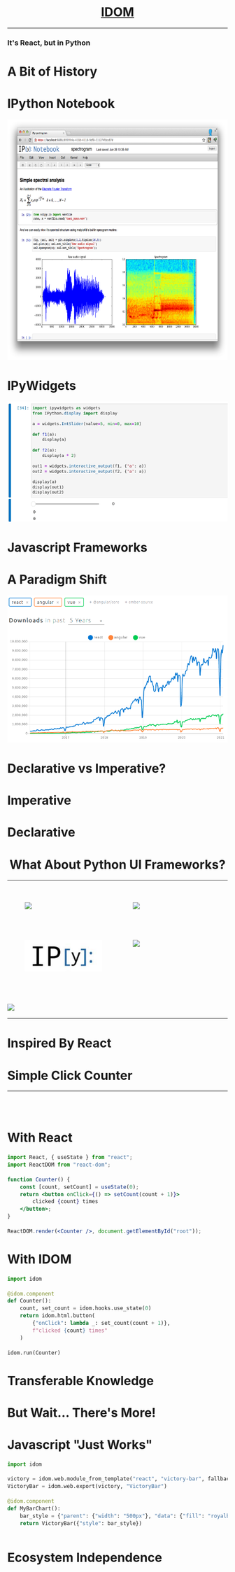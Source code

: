 <span data-idom="views.header"/>

# <div style="display:flex;justify-content:center;"><a href="https://github.com/idom-team/idom" target="_blank">IDOM</a></div>

---

### It's React, but in Python

<!--
- not WS afiliated
- IDOM stands for Interactive-DOM (Document Object Model)
- bringing the declarative philosphy of react to Python
- social and slide links at the end

-->

# A Bit of History


# IPython Notebook

<img src="https://github.com/rmorshea/talks/raw/master/idom/what-is-idom/static/ipython-notebook.png" style="height:550px" />

<!--

~2010-2012

The browser was becoming the OS of the internet.

Python, being a backend language had to adapt.

To my mind

That happened first and foremost

with the IPython Notebook, now Jupyter

-->


# IPyWidgets

<img src="https://github.com/rmorshea/talks/raw/master/idom/what-is-idom/static/ipywidgets-interaction.gif" />

<!--

~2012-2014

as part of this project to bring Python to the browser

IPyWidgets was created.

Allowed Python to have bidirectional comms with DOM and Javascript

used Notebook APIs

This helped to spur Python's popularity amongst scientists

make interactive tools for non-engineers

-->


# Javascript Frameworks


# A Paradigm Shift

<img src="https://github.com/rmorshea/talks/raw/master/idom/what-is-idom/static/js-shift-to-declarative.png" />

<!--

2015-2017 new declarative Javascript frameworks gained popularity

Old imperative frameworks like Angular quickly went out of fashion

While there are many fads in the JS world declarative frameworks
and React specifically seem to have staying power.

to understand why
need to talk about what it means
to be imperative vs declarative

-->


# Declarative vs Imperative?

<!--

high level

these are two different programming paradigms
depending on context
whether working in declarative vs imperative is
- stylistic choice
- or enforced by a framework or programming language

what is difference?

-->

# Imperative

<!--

if talking about web apps

- imperative
  - define states the app evolves through
  - and details of how it transitions between those states
-->

# Declarative

<!--

- declarative:
  - still responsible describe state of app at each step
  - the programming framework handles transitions

Why is that better?

one less thing for programmer to worry about

important to state
there's a lot more to this topic

declarative is not always better
visa versa

but for the purposes of this talk that's all you need to know

-->

# <div style="display:flex;justify-content:center;"><div>What About Python UI Frameworks?</div></div>

---

<div style="width:100%">
  <div style="display:flex;justify-content:center;">
    <img style="width:35%;margin:7%" src="https://static.bokeh.org/branding/logos/bokeh-logo.svg" />
    <img style="width:35%;margin:7%" src="https://panel.holoviz.org/_static/logo_stacked.png" />
  </div>
  <div style="display:flex;justify-content:center;">
    <img style="width:35%;margin:7%" src="https://github.com/rmorshea/talks/raw/master/idom/what-is-idom/static/ipy-logo.png" />
    <img style="width:35%;margin:7%" src="https://streamlit.io/images/brand/streamlit-logo-primary-colormark-darktext.svg" />
  </div>
</div>

<!--

after IPyWidgets?

unfortunately
have not adopt the lessons that were learned by Javascript frameworks like React
that made them popular and easy to use

that is, many fall prey to the problems of imperative design patterns in one form or another

-->


#

<!--

enter IDOM

IDOM takes heavy inspiration from React
specifically

thus has many of the same declarative virtues

Beyond that though
IDOM as UI framework for Python is unusually powerful

because

puts nearly all the same capabilities of the React framework into the hands
of Python developers

SCROLL DOWN!

But it also doesn't give up the things that are great about Python
MATPLOTLIB!

 -->

<div style="height:25vh" />

<img src="https://raw.githubusercontent.com/idom-team/idom/main/branding/svg/idom-logo.svg" />

<div style="height:50vh" />

---

<span data-idom="views.gallery" />


# Inspired By React

<!--

To emphasize the inspriation from React

look at example

 -->

# Simple Click Counter

---

<div style="display:flex;justify-content:center;margin-top:50px;">
  <span data-idom="views.click_count" />
</div>


# With React

```jsx
import React, { useState } from "react";
import ReactDOM from "react-dom";

function Counter() {
    const [count, setCount] = useState(0);
    return <button onClick={() => setCount(count + 1)}>
        clicked {count} times
    </button>;
}

ReactDOM.render(<Counter />, document.getElementById("root"));
```


# With IDOM

```python
import idom

@idom.component
def Counter():
    count, set_count = idom.hooks.use_state(0)
    return idom.html.button(
        {"onClick": lambda _: set_count(count + 1)},
        f"clicked {count} times"
    )

idom.run(Counter)
```

# Transferable Knowledge

<!--

When you learn how to write a app with IDOM

while not exactly the same

If you choose to learn Javascript
much of what you learned with IDOM
can be directly applied to writing them in React

 -->


# But Wait... There's More!


# Javascript "Just Works"

```python
import idom

victory = idom.web.module_from_template("react", "victory-bar", fallback="⌛")
VictoryBar = idom.web.export(victory, "VictoryBar")

@idom.component
def MyBarChart():
    bar_style = {"parent": {"width": "500px"}, "data": {"fill": "royalblue"}}
    return VictoryBar({"style": bar_style})
```

<div style="display:flex;justify-content:center;">
  <span data-idom="views.victory_chart" />
</div>


<!--

When you do need to use Javascript it's easy

Because IDOM is still running Python in the backened
e.g. Matplotlib ex

So long as library you want is React

Just export the component you want and use it

-->


# Ecosystem Independence

<span data-idom="views.img" data-file="idom-in-jupyter.gif" />

<!--

- IDOM's peers intentionally or by neccessity lock you into using one set of tools
  - EX. Jupyter Widgets, Plotly, or Streamlit
  - A widget written for one of these tools can't be ported elsewhere
  - One written for IDOM can, in principle be taken anywhere
  - Already supports Juyterpy and Plotly Dash

-->
